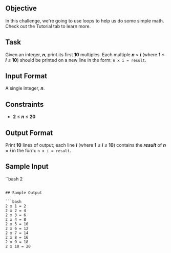 ## Objective

In this challenge, we're going to use loops to help us do some simple math. Check out the Tutorial tab to learn more.

## Task

Given an integer, _**n**_, print its first **10** multiples. Each multiple _**n**_ &times; _**i**_ (where **1** &le; _**i**_ &le; **10**) should be printed on a new line in the form: `n x i = result`.

## Input Format

A single integer, _**n**_.

## Constraints

* **2** &le; _**n**_ &le; **20**

## Output Format

Print **10** lines of output; each line _**i**_ (where **1** &le; _**i**_ &le; **10**) contains the _**result**_ of _**n**_ &times; _**i**_ in the form:
`n x i = result`.

## Sample Input

``bash
2
```

## Sample Output

```bash
2 x 1 = 2
2 x 2 = 4
2 x 3 = 6
2 x 4 = 8
2 x 5 = 10
2 x 6 = 12
2 x 7 = 14
2 x 8 = 16
2 x 9 = 18
2 x 10 = 20
```
